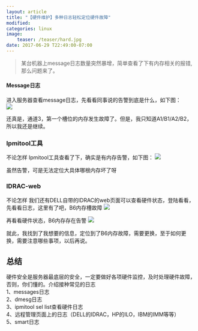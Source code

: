 ```yaml
---
layout: article
title: "【硬件维护】多种日志轻松定位硬件故障"
modified:
categories: linux
image:
    teaser: /teaser/hard.jpg
date: 2017-06-29 T22:49:00-07:00
---
```


>某台机器上message日志数量突然暴增，简单查看了下有内存相关的报错,那么问题来了。  

#### Message日志  
进入服务器查看message日志，先看看同事说的告警到底是什么，如下图：  
![](http://i.imgur.com/2MmxrRa.jpg)  

还真是，通道3，第一个槽位的内存发生故障了。但是，我只知道A1/B1/A2/B2，所以我还是继续。  

### Ipmitool工具
不论怎样
Ipmitool工具查看了下，确实是有内存告警，如下图： 
![](http://i.imgur.com/Yt56p5G.jpg)  

虽然告警，可是无法定位大具体哪根内存坏了呀

### IDRAC-web
不论怎样
我们还有DELL自带的IDRAC的web页面可以查看硬件状态，登陆看看，先看看日志，这里有了吧，B6内存槽故障
![](http://i.imgur.com/VpCXXZD.jpg)

再看看硬件状态，B6内存存在告警
![](http://i.imgur.com/LE2MsnC.jpg)

就此，我找到了我想要的信息，定位到了B6内存故障，需要更换，至于如何更换，需要注意哪些事项，以后再说。

## 总结
硬件安全是服务器最底层的安全，一定要做好各项硬件监控，及时处理硬件故障，否则，你们懂的。介绍接种常见的日志  
1、messages日志  
2、dmesg日志  
3、ipmitool sel list查看硬件日志    
4、远程管理页面上的日志（DELL的IDRAC，HP的ILO，IBM的IMM等等）  
5、smart日志      

